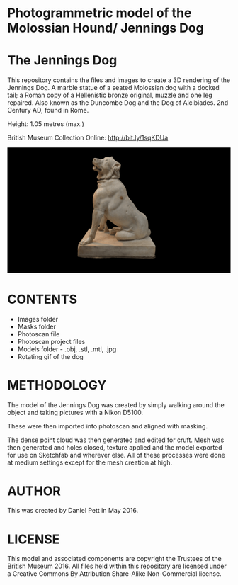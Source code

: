 Photogrammetric model of the Molossian Hound/ Jennings Dog
==========================================================

The Jennings Dog
================

This repository contains the files and images to create a 3D rendering of the Jennings Dog. A marble statue of a seated Molossian dog with a docked tail; a Roman copy of a Hellenistic bronze original, muzzle and one leg repaired. Also known as the Duncombe Dog and the Dog of Alcibiades. 2nd Century AD, found in Rome.

Height: 1.05 metres (max.)

British Museum Collection Online: http://bit.ly/1sqKDUa

![](https://raw.githubusercontent.com/BritishMuseumDH/molossianHound/master/jenningsDog.gif)

CONTENTS
========
* Images folder
* Masks folder
* Photoscan file
* Photoscan project files
* Models folder - .obj, .stl, .mtl, .jpg
* Rotating gif of the dog

METHODOLOGY
===========

The model of the Jennings Dog was created by simply walking around the object and taking pictures with a Nikon D5100.

These were then imported into photoscan and aligned with masking.

The dense point cloud was then generated and edited for cruft. Mesh was then generated and holes closed, texture 
applied and the model exported for use on Sketchfab and wherever else. All of these processes were done at medium
settings except for the mesh creation at high.

AUTHOR
======

This was created by Daniel Pett <dpett at britishmuseum dot org> in May 2016.

LICENSE
=======

This model and associated components are copyright the Trustees of the British Museum 2016. All files held
within this repository are licensed under a Creative Commons By Attribution Share-Alike Non-Commercial license.


